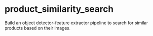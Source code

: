 # product_similarity_search
Build an object detector-feature extractor pipeline to search for similar products based on their images.
